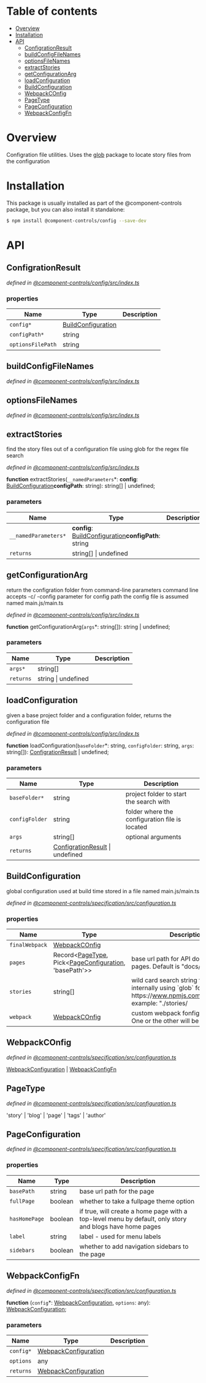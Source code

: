 # Table of contents

-   [Overview](#overview)
-   [Installation](#installation)
-   [API](#api)
    -   [ConfigrationResult](#configrationresult)
    -   [buildConfigFileNames](#buildconfigfilenames)
    -   [optionsFileNames](#optionsfilenames)
    -   [extractStories](#extractstories)
    -   [getConfigurationArg](#getconfigurationarg)
    -   [loadConfiguration](#loadconfiguration)
    -   [BuildConfiguration](#buildconfiguration)
    -   [WebpackCOnfig](#webpackconfig)
    -   [PageType](#pagetype)
    -   [PageConfiguration](#pageconfiguration)
    -   [WebpackConfigFn](#webpackconfigfn)

# Overview

Configration file utilities. Uses the [glob](https://www.npmjs.com/package/glob) package to locate story files from the configuration

# Installation

This package is usually installed as part of the @component-controls package, but you can also install it standalone:

```bash
$ npm install @component-controls/config --save-dev
```

# API

<tsdoc-typescript entry="./src/index.ts" files="../specification/src/configuration.ts"/>

<!-- START-TSDOC-TYPESCRIPT -->

## ConfigrationResult

_defined in [@component-controls/config/src/index.ts](https://github.com/ccontrols/component-controls/tree/master/core/config/src/index.ts#L16)_



### properties

| Name              | Type                                      | Description |
| ----------------- | ----------------------------------------- | ----------- |
| `config*`         | [BuildConfiguration](#buildconfiguration) |             |
| `configPath*`     | string                                    |             |
| `optionsFilePath` | string                                    |             |

## buildConfigFileNames

_defined in [@component-controls/config/src/index.ts](https://github.com/ccontrols/component-controls/tree/master/core/config/src/index.ts#L7)_



## optionsFileNames

_defined in [@component-controls/config/src/index.ts](https://github.com/ccontrols/component-controls/tree/master/core/config/src/index.ts#L15)_



## extractStories

find the story files out of a configuration file
using glob for the regex file search

_defined in [@component-controls/config/src/index.ts](https://github.com/ccontrols/component-controls/tree/master/core/config/src/index.ts#L80)_

**function** extractStories(`__namedParameters`\*: **config**: [BuildConfiguration](#buildconfiguration)**configPath**: string): string\[] | undefined;

### parameters

| Name                 | Type                                                                        | Description |
| -------------------- | --------------------------------------------------------------------------- | ----------- |
| `__namedParameters*` | **config**: [BuildConfiguration](#buildconfiguration)**configPath**: string |             |
| `returns`            | string\[] \| undefined                                                      |             |

## getConfigurationArg

return the configration folder from command-line parameters
command line accepts -c/ -config parameter for config path
the config file is assumed named main.js/main.ts

_defined in [@component-controls/config/src/index.ts](https://github.com/ccontrols/component-controls/tree/master/core/config/src/index.ts#L27)_

**function** getConfigurationArg(`args`\*: string\[]): string | undefined;

### parameters

| Name      | Type                | Description |
| --------- | ------------------- | ----------- |
| `args*`   | string\[]           |             |
| `returns` | string \| undefined |             |

## loadConfiguration

 given a base project folder and a configuration folder, returns the configuration file

_defined in [@component-controls/config/src/index.ts](https://github.com/ccontrols/component-controls/tree/master/core/config/src/index.ts#L48)_

**function** loadConfiguration(`baseFolder`\*: string, `configFolder`: string, `args`: string\[]): [ConfigrationResult](#configrationresult) | undefined;

### parameters

| Name           | Type                                                   | Description                                    |
| -------------- | ------------------------------------------------------ | ---------------------------------------------- |
| `baseFolder*`  | string                                                 | project folder to start the search with        |
| `configFolder` | string                                                 | folder where the configuration file is located |
| `args`         | string\[]                                              | optional arguments                             |
| `returns`      | [ConfigrationResult](#configrationresult) \| undefined |                                                |

## BuildConfiguration

global configuration used at build time
stored in a file named main.js/main.ts

_defined in [@component-controls/specification/src/configuration.ts](https://github.com/ccontrols/component-controls/tree/master/core/specification/src/configuration.ts#L46)_



### properties

| Name           | Type                                                                                           | Description                                                                                                                                    |
| -------------- | ---------------------------------------------------------------------------------------------- | ---------------------------------------------------------------------------------------------------------------------------------------------- |
| `finalWebpack` | [WebpackCOnfig](#webpackconfig)                                                                |                                                                                                                                                |
| `pages`        | Record&lt;[PageType](#pagetype), Pick&lt;[PageConfiguration](#pageconfiguration), 'basePath'>> | base url path for API documentation pages. Default is "docs/"                                                                                  |
| `stories`      | string\[]                                                                                      | wild card search string for the stories internally using \`glob\` for the search: https&#x3A;//www.npmjs.com/package/glob example: "./stories/ |
| `webpack`      | [WebpackCOnfig](#webpackconfig)                                                                | custom webpack fonfigurations setup. One or the other will be used                                                                             |

## WebpackCOnfig

_defined in [@component-controls/specification/src/configuration.ts](https://github.com/ccontrols/component-controls/tree/master/core/specification/src/configuration.ts#L40)_

[WebpackConfiguration](#webpackconfiguration) \| [WebpackConfigFn](#webpackconfigfn)

## PageType

_defined in [@component-controls/specification/src/configuration.ts](https://github.com/ccontrols/component-controls/tree/master/core/specification/src/configuration.ts#L4)_

'story' | 'blog' | 'page' | 'tags' | 'author'

## PageConfiguration

_defined in [@component-controls/specification/src/configuration.ts](https://github.com/ccontrols/component-controls/tree/master/core/specification/src/configuration.ts#L6)_



### properties

| Name          | Type    | Description                                                                                             |
| ------------- | ------- | ------------------------------------------------------------------------------------------------------- |
| `basePath`    | string  | base url path for the page                                                                              |
| `fullPage`    | boolean | whether to take a fullpage theme option                                                                 |
| `hasHomePage` | boolean | if true, will create a home page with a top-level menu by default, only story and blogs have home pages |
| `label`       | string  | label - used for menu labels                                                                            |
| `sidebars`    | boolean | whether to add navigation sidebars to the page                                                          |

## WebpackConfigFn

_defined in [@component-controls/specification/src/configuration.ts](https://github.com/ccontrols/component-controls/tree/master/core/specification/src/configuration.ts#L36)_

**function** (`config`\*: [WebpackConfiguration](#webpackconfiguration), `options`: any): [WebpackConfiguration](#webpackconfiguration);

### parameters

| Name      | Type                                          | Description |
| --------- | --------------------------------------------- | ----------- |
| `config*` | [WebpackConfiguration](#webpackconfiguration) |             |
| `options` | any                                           |             |
| `returns` | [WebpackConfiguration](#webpackconfiguration) |             |

<!-- END-TSDOC-TYPESCRIPT -->
